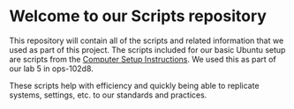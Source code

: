 # Welcome to our Scripts repository

This repository will contain all of the scripts and related information that we used as part of this project. The scripts included for our basic Ubuntu setup are scripts from the [Computer Setup Instructions](https://codefellows.github.io/setup-guide/). We used this as part of our lab 5 in ops-102d8.

These scripts help with efficiency and quickly being able to replicate systems, settings, etc. to our standards and practices.
